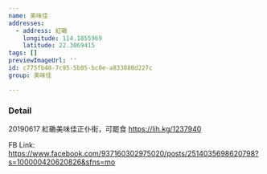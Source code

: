 ```yaml
---
name: 美味佳
addresses:
  - address: 紅磡
    longitude: 114.1855969
    latitude: 22.3069415
tags: []
previewImageUrl: ''
id: c775fb48-7c95-5b05-bc0e-a833888d227c
group: 美味佳

---
```

### Detail
20190617
紅磡美味佳正仆街，可罷食
https://lih.kg/1237940

FB Link:
https://www.facebook.com/937160302975020/posts/2514035698620798?s=100000420620826&sfns=mo

